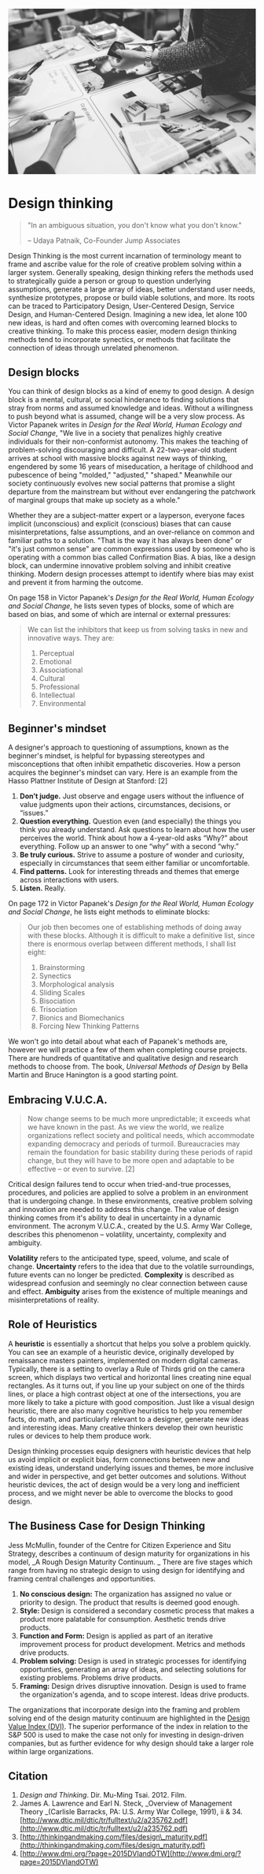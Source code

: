 ![](/assets/design-thinking@2x.jpg)

# Design thinking

> "In an ambiguous situation, you don't know what you don't know."
>
> – Udaya Patnaik, Co-Founder Jump Associates

Design Thinking is the most current incarnation of terminology meant to frame and ascribe value for the role of creative problem solving within a larger system. Generally speaking, design thinking refers the methods used to strategically guide a person or group to question underlying assumptions, generate a large array of ideas, better understand user needs, synthesize prototypes, propose or build viable solutions, and more. Its roots can be traced to Participatory Design, User-Centered Design, Service Design, and Human-Centered Design. Imagining a new idea, let alone 100 new ideas, is hard and often comes with overcoming learned blocks to creative thinking. To make this process easier, modern design thinking methods tend to incorporate synectics, or methods that facilitate the connection of ideas through unrelated phenomenon.

## Design blocks

You can think of design blocks as a kind of enemy to good design. A design block is a mental, cultural, or social hinderance to finding solutions that stray from norms and assumed knowledge and ideas. Without a willingness to push beyond what is assumed, change will be a very slow process. As Victor Papanek writes in _Design for the Real World, Human Ecology and Social Change_, "We live in a society that penalizes highly creative individuals for their non-conformist autonomy. This makes the teaching of problem-solving discouraging and difficult. A 22-two-year-old student arrives at school with massive blocks against new ways of thinking, engendered by some 16 years of miseducation, a heritage of childhood and pubescence of being "molded," "adjusted," "shaped." Meanwhile our society continuously evolves new social patterns that promise a slight departure from the mainstream but without ever endangering the patchwork of marginal groups that make up society as a whole."

Whether they are a subject-matter expert or a layperson, everyone faces implicit \(unconscious\) and explicit \(conscious\) biases that can cause misinterpretations, false assumptions, and an over-reliance on common and familiar paths to a solution. "That is the way it has always been done" or "it's just common sense" are common expressions used by someone who is operating with a common bias called Confirmation Bias. A bias, like a design block, can undermine innovative problem solving and inhibit creative thinking. Modern design processes attempt to identify where bias may exist and prevent it from harming the outcome.

On page 158 in Victor Papanek's _Design for the Real World, Human Ecology and Social  Change_, he lists seven types of blocks, some of which are based on bias, and some of which are internal or external pressures:

> We can list the inhibitors that keep us from solving tasks in new and innovative ways. They are:
>
> 1. Perceptual
> 2. Emotional
> 3. Associational
> 4. Cultural
> 5. Professional
> 6. Intellectual
> 7. Environmental

## Beginner's mindset

A designer's approach to questioning of assumptions, known as the beginner's mindset, is helpful for bypassing stereotypes and misconceptions that often inhibit empathetic discoveries. How a person acquires the beginner's mindset can vary. Here is an example from the Hasso Plattner Institute of Design at Stanford: \[2\]

1. **Don’t judge.** Just observe and engage users without the influence of value judgments upon their actions, circumstances, decisions, or “issues.”
2. **Question everything.** Question even \(and especially\) the things you think you already understand. Ask questions to learn about how the user perceives the world. Think about how a 4-year-old asks “Why?” about everything. Follow up an answer to one “why” with a second “why.”
3. **Be truly curious.** Strive to assume a posture of wonder and curiosity, especially in circumstances that seem either familiar or uncomfortable.
4. **Find patterns.** Look for interesting threads and themes that emerge across interactions with users.
5. **Listen.** Really.

On page 172 in Victor Papanek's _Design for the Real World, Human Ecology and Social  Change_, he lists eight methods to eliminate blocks:

> Our job then becomes one of establishing methods of doing away with these blocks. Although it is difficult to make a definitive list, since there is enormous overlap between different methods, I shall list eight:
>
> 1. Brainstorming
> 2. Synectics
> 3. Morphological analysis
> 4. Sliding Scales
> 5. Bisociation
> 6. Trisociation
> 7. Bionics and Biomechanics
> 8. Forcing New Thinking Patterns

We won't go into detail about what each of Papanek's methods are, however we will practice a few of them when completing course projects. There are hundreds of quantitative and qualitative design and research methods to choose from. The book, _Universal Methods of Design_ by Bella Martin and Bruce Hanington is a good starting point.

## Embracing V.U.C.A.

> Now change seems to be much more unpredictable; it exceeds what we have known in the past. As we view the world, we realize organizations reflect society and political needs, which accommodate expanding democracy and periods of turmoil. Bureaucracies may remain the foundation for basic stability during these periods of rapid change, but they will have to be more open and adaptable to be effective – or even to survive. \[2\]

Critical design failures tend to occur when tried-and-true processes, procedures, and policies are applied to solve a problem in an environment that is undergoing change. In these environments, creative problem solving and innovation are needed to address this change. The value of design thinking comes from it's ability to deal in uncertainty in a dynamic environment. The acronym V.U.C.A., created by the U.S. Army War College, describes this phenomenon – volatility, uncertainty, complexity and ambiguity.

**Volatility** refers to the anticipated type, speed, volume, and scale of change. **Uncertainty** refers to the idea that due to the volatile surroundings, future events can no longer be predicted. **Complexity** is described as widespread confusion and seemingly no clear connection between cause and effect. **Ambiguity** arises from the existence of multiple meanings and misinterpretations of reality.

## Role of Heuristics

A **heuristic** is essentially a shortcut that helps you solve a problem quickly. You can see an example of a heuristic device, originally developed by renaissance masters painters, implemented on modern digital cameras. Typically, there is a setting to overlay a Rule of Thirds grid on the camera screen, which displays two vertical and horizontal lines creating nine equal rectangles. As it turns out, if you line up your subject on one of the thirds lines, or place a high contrast object at one of the intersections, you are more likely to take a picture with good composition. Just like a visual design heuristic, there are also many cognitive heuristics to help you remember facts, do math, and particularly relevant to a designer, generate new ideas and interesting ideas. Many creative thinkers develop their own heuristic rules or devices to help them produce work.

Design thinking processes equip designers with heuristic devices that help us avoid implicit or explicit bias, form connections between new and existing ideas, understand underlying issues and themes, be more inclusive and wider in perspective, and get better outcomes and solutions. Without heuristic devices, the act of design would be a very long and inefficient process, and we might never be able to overcome the blocks to good design.

## The Business Case for Design Thinking

Jess McMullin, founder of the Centre for Citizen Experience and Situ Strategy, describes a continuum of design maturity for organizations in his model, _A Rough Design Maturity Continuum. _ There are five stages which range from having no strategic design to using design for identifying and framing central challenges and opportunities.

1. **No conscious design:** The organization has assigned no value or priority to design. The product that results is deemed good enough.
2. **Style:** Design is considered a secondary cosmetic process that makes a product more palatable for consumption. Aesthetic trends drive products.
3. **Function and Form:** Design is applied as part of an iterative improvement process for product development. Metrics and methods drive products.
4. **Problem solving:** Design is used in strategic processes for identifying opportunties, generating an array of ideas, and selecting solutions for existing problems. Problems drive products.
5. **Framing:** Design drives disruptive innovation. Design is used to frame the organization's agenda, and to scope interest. Ideas drive products.

The organizations that incorporate design into the framing and problem solving end of the design maturity continuum are highlighted in the [Design Value Index \(DVI\)](http://www.dmi.org/?page=2015DVIandOTW). The superior performance of the index in relation to the S&P 500 is used to make the case not only for investing in design-driven companies, but as further evidence for why design should take a larger role within large organizations.

## Citation

1. _Design and Thinking_. Dir. Mu-Ming Tsai. 2012. Film.
2. James A. Lawrence and Earl N. Steck, _Overview of Management Theory _\(Carlisle Barracks, PA: U.S. Army War College, 1991\), ii & 34. [http://www.dtic.mil/dtic/tr/fulltext/u2/a235762.pdf](http://www.dtic.mil/dtic/tr/fulltext/u2/a235762.pdf)
3. [http://thinkingandmaking.com/files/design\_maturity.pdf](http://thinkingandmaking.com/files/design_maturity.pdf)
4. [http://www.dmi.org/?page=2015DVIandOTW](http://www.dmi.org/?page=2015DVIandOTW)



